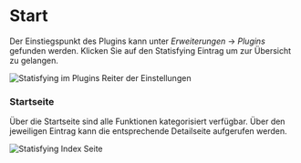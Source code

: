 # Start

Der Einstiegspunkt des Plugins kann unter *Erweiterungen* → *Plugins* gefunden werden. Klicken Sie auf den Statisfying Eintrag um zur Übersicht zu gelangen.

![Statisfying im Plugins Reiter der Einstellungen](./_media/Statisfying_ShopwareAdministration_SettingsItem.png)

### Startseite
Über die Startseite sind alle Funktionen kategorisiert verfügbar. Über den jeweiligen Eintrag kann die entsprechende Detailseite aufgerufen werden.

![Statisfying Index Seite](./_media/Statisfying_ShopwareAdministration_Index.png)
